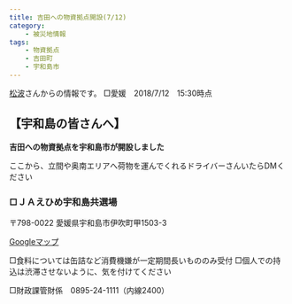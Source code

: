 ```yaml
---
title: 吉田への物資拠点開設(7/12)
category:
    - 被災地情報
tags:
    - 物資拠点
    - 吉田町
    - 宇和島市
---
```

[松波](https://www.facebook.com/yudai.matsunami/posts/1751026691639604)さんからの情報です。
□愛媛　2018/7/12　15:30時点

## 【宇和島の皆さんへ】

**吉田への物資拠点を宇和島市が開設しました**

ここから、立間や奥南エリアへ荷物を運んでくれるドライバーさんいたらDMください

### □ＪＡえひめ宇和島共選場
〒798-0022 愛媛県宇和島市伊吹町甲1503-3

[Googleマップ](https://goo.gl/maps/NMPNFgXnZUz)

□食料については缶詰など消費機嫌が一定期間長いもののみ受付
□個人での持込は渋滞させないように、気を付けてください

□財政課管財係　0895-24-1111（内線2400）
